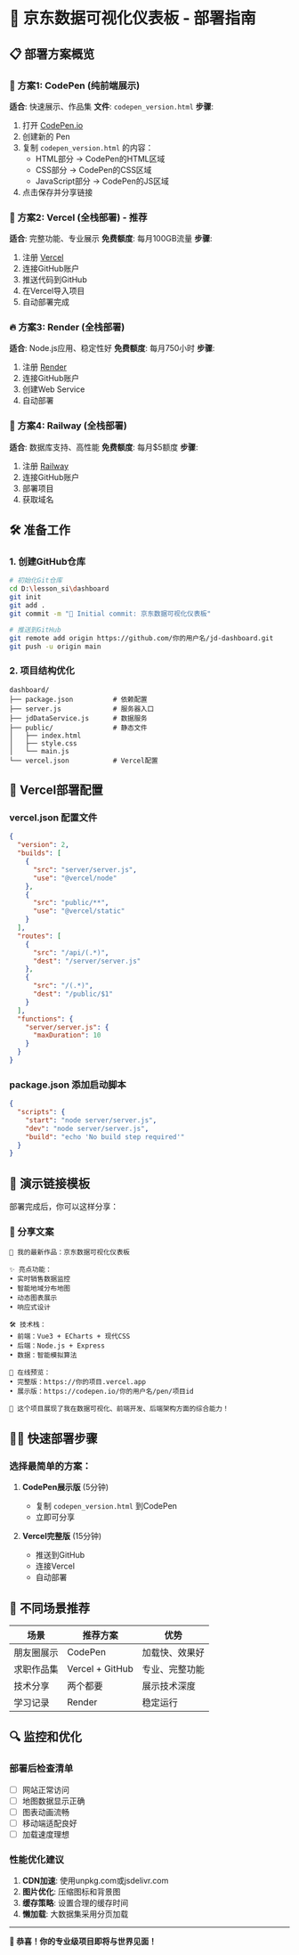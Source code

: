 # 🚀 京东数据可视化仪表板 - 部署指南

## 📋 部署方案概览

### 🎯 方案1: CodePen (纯前端展示)
**适合**: 快速展示、作品集
**文件**: `codepen_version.html`
**步骤**:
1. 打开 [CodePen.io](https://codepen.io)
2. 创建新的 Pen
3. 复制 `codepen_version.html` 的内容：
   - HTML部分 → CodePen的HTML区域
   - CSS部分 → CodePen的CSS区域  
   - JavaScript部分 → CodePen的JS区域
4. 点击保存并分享链接

### 🌟 方案2: Vercel (全栈部署) - 推荐
**适合**: 完整功能、专业展示
**免费额度**: 每月100GB流量
**步骤**:
1. 注册 [Vercel](https://vercel.com)
2. 连接GitHub账户
3. 推送代码到GitHub
4. 在Vercel导入项目
5. 自动部署完成

### 🔥 方案3: Render (全栈部署)
**适合**: Node.js应用、稳定性好
**免费额度**: 每月750小时
**步骤**:
1. 注册 [Render](https://render.com)
2. 连接GitHub账户
3. 创建Web Service
4. 自动部署

### 🎪 方案4: Railway (全栈部署)
**适合**: 数据库支持、高性能
**免费额度**: 每月$5额度
**步骤**:
1. 注册 [Railway](https://railway.app)
2. 连接GitHub账户
3. 部署项目
4. 获取域名

## 🛠️ 准备工作

### 1. 创建GitHub仓库
```bash
# 初始化Git仓库
cd D:\lesson_si\dashboard
git init
git add .
git commit -m "🎉 Initial commit: 京东数据可视化仪表板"

# 推送到GitHub
git remote add origin https://github.com/你的用户名/jd-dashboard.git
git push -u origin main
```

### 2. 项目结构优化
```
dashboard/
├── package.json          # 依赖配置
├── server.js             # 服务器入口
├── jdDataService.js      # 数据服务
├── public/               # 静态文件
│   ├── index.html
│   ├── style.css
│   └── main.js
└── vercel.json           # Vercel配置
```

## 🔧 Vercel部署配置

### vercel.json 配置文件
```json
{
  "version": 2,
  "builds": [
    {
      "src": "server/server.js",
      "use": "@vercel/node"
    },
    {
      "src": "public/**",
      "use": "@vercel/static"
    }
  ],
  "routes": [
    {
      "src": "/api/(.*)",
      "dest": "/server/server.js"
    },
    {
      "src": "/(.*)",
      "dest": "/public/$1"
    }
  ],
  "functions": {
    "server/server.js": {
      "maxDuration": 10
    }
  }
}
```

### package.json 添加启动脚本
```json
{
  "scripts": {
    "start": "node server/server.js",
    "dev": "node server/server.js",
    "build": "echo 'No build step required'"
  }
}
```

## 🎨 演示链接模板

部署完成后，你可以这样分享：

### 📱 分享文案
```
🚀 我的最新作品：京东数据可视化仪表板

✨ 亮点功能：
• 实时销售数据监控
• 智能地域分布地图
• 动态图表展示
• 响应式设计

🛠️ 技术栈：
• 前端：Vue3 + ECharts + 现代CSS
• 后端：Node.js + Express
• 数据：智能模拟算法

🔗 在线预览：
• 完整版：https://你的项目.vercel.app
• 展示版：https://codepen.io/你的用户名/pen/项目id

💼 这个项目展现了我在数据可视化、前端开发、后端架构方面的综合能力！
```

## 🏃‍♂️ 快速部署步骤

### 选择最简单的方案：
1. **CodePen展示版** (5分钟)
   - 复制 `codepen_version.html` 到CodePen
   - 立即可分享

2. **Vercel完整版** (15分钟)
   - 推送到GitHub
   - 连接Vercel
   - 自动部署

## 🎯 不同场景推荐

| 场景 | 推荐方案 | 优势 |
|-----|----------|------|
| 朋友圈展示 | CodePen | 加载快、效果好 |
| 求职作品集 | Vercel + GitHub | 专业、完整功能 |
| 技术分享 | 两个都要 | 展示技术深度 |
| 学习记录 | Render | 稳定运行 |

## 🔍 监控和优化

### 部署后检查清单
- [ ] 网站正常访问
- [ ] 地图数据显示正确
- [ ] 图表动画流畅
- [ ] 移动端适配良好
- [ ] 加载速度理想

### 性能优化建议
1. **CDN加速**: 使用unpkg.com或jsdelivr.com
2. **图片优化**: 压缩图标和背景图
3. **缓存策略**: 设置合理的缓存时间
4. **懒加载**: 大数据集采用分页加载

---

**🎉 恭喜！你的专业级项目即将与世界见面！** 